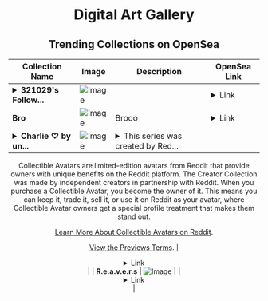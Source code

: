 <div align="center">

# Digital Art Gallery

## Trending Collections on OpenSea

| Collection Name                       | Image                                                                                     | Description                       | OpenSea Link                                                                                          |
|---------------------------------------|-------------------------------------------------------------------------------------------|-----------------------------------|--------------------------------------------------------------------------------------------------------|
| **<details><summary>321029's Follow...</summary>321029's Follower</details>** | ![Image](https://i.seadn.io/s/raw/files/19f9f090920392cc3650cbdf4361755b.png?w=500&auto=format?w=200&auto=format) |  | <details><summary>Link</summary>[321029's Follower](https://opensea.io/collection/321029-s-follower)</details> |
| **Bro** | ![Image](https://i.seadn.io/s/raw/files/5a74e521fe281749e82fb649f76a82e9.jpg?w=500&auto=format?w=200&auto=format) | Brooo | <details><summary>Link</summary>[Bro](https://opensea.io/collection/bro-97)</details> |
| **<details><summary>Charlie ♡ by un...</summary>Charlie ♡ by unbridled _apathy00 x Reddit Collectible Avatars</details>** | ![Image](https://i.seadn.io/s/raw/files/078a577050d9e0fc53592c4e797476bb.png?w=500&auto=format?w=200&auto=format) | <details><summary>This series was created by Red...</summary>This series was created by Reddit user unbridled _apathy00 as a part of the Collectible Avatars Creator Program. You can [check out the creator's profile on Reddit](https://www.reddit.com/user/unbridled_apathy00/).

Collectible Avatars are limited-edition avatars from Reddit that provide owners with unique benefits on the Reddit platform. The Creator Collection was made by independent creators in partnership with Reddit. When you purchase a Collectible Avatar, you become the owner of it. This means you can keep it, trade it, sell it, or use it on Reddit as your avatar, where Collectible Avatar owners get a special profile treatment that makes them stand out.

[Learn More About Collectible Avatars on Reddit](https://reddithelp.com/hc/en-us/articles/6213835889044).

[View the Previews Terms](https://www.redditinc.com/policies/previews-terms).</details> | <details><summary>Link</summary>[Charlie ♡ by unbridled _apathy00 x Reddit Collectible Avatars](https://opensea.io/collection/charlie-by-unbridled-apathy00-x-reddit-collectible)</details> |
| **R.e.a.v.e.r.s** | ![Image](https://i.seadn.io/s/raw/files/3c8a72b8145aa87e1a1353b568963ba3.gif?w=500&auto=format?w=200&auto=format) |  | <details><summary>Link</summary>[R.e.a.v.e.r.s](https://opensea.io/collection/r-e-a-v-e-r-s-211)</details> |

</div>